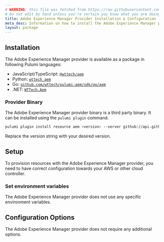 ```yaml
---
# WARNING: this file was fetched from https://raw.githubusercontent.com/wttech/pulumi-aem/v0.1.3/docs/installation-configuration.md
# Do not edit by hand unless you're certain you know what you are doing!
title: Adobe Experience Manager Provider Installation & Configuration
meta_desc: Information on how to install the Adobe Experience Manager provider.
layout: package
---
```


## Installation

The Adobe Experience Manager provider is available as a package in following Pulumi languages:

* JavaScript/TypeScript: [`@wttech/aem`](https://www.npmjs.com/package/@wttech/aem)
* Python: [`wttech_aem`](https://pypi.org/project/wttech-aem/)
* Go: [`github.com/wttech/pulumi-aem/sdk/go/aem`](https://pkg.go.dev/github.com/wttech/pulumi-aem/sdk)
* .NET: [`WTTech.Aem`](https://www.nuget.org/packages/WTTech.Aem)

### Provider Binary

The Adobe Experience Manager provider binary is a third party binary. It can be installed using the `pulumi plugin` command.

```bash
pulumi plugin install resource aem <version> --server github://api.github.com/wttech
```

Replace the version string with your desired version.

## Setup

To provision resources with the Adobe Experience Manager provider, you need to have correct configuration towards your AWS or other cloud controller.

### Set environment variables

The Adobe Experience Manager provider does not use any specific environment variables.

## Configuration Options

The Adobe Experience Manager provider does not require any additional options.
